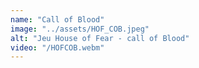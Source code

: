 ```yaml
---
name: "Call of Blood"
image: "../assets/HOF_COB.jpeg"
alt: "Jeu House of Fear - call of Blood"
video: "/HOFCOB.webm"
---
```

